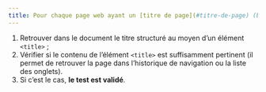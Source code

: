 ```yaml
---
title: Pour chaque page web ayant un [titre de page](#titre-de-page) (balise `<title>`), le contenu de cette balise est-il pertinent ?
---
```



1. Retrouver dans le document le titre structuré au moyen d’un élément `<title>` ;
2. Vérifier si le contenu de l’élément `<title>` est suffisamment pertinent (il permet de retrouver la page dans l’historique de navigation ou la liste des onglets).
3. Si c’est le cas, **le test est validé**.

